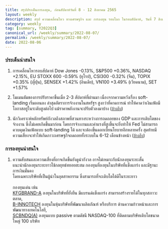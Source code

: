 ```yaml
---
title: สรุปประเด็นการลงทุน, ก่อนสัปดาห์วันที่ 8 - 12 สิงหาคม 2565
layout: weekly
description: สรุป ความเคลื่อนไหว ทางเศรษฐกิจ และ การลงทุน รอบโลก ในรอบสัปดาห์, วันที่ 7 สิงหาคม 2565
category: weekly
tag: [summary, Y2022Q3]
canonical_url: /weekly/summary/2022-08-07/
permalink: /weekly/summary/2022-08-07/
date: 2022-08-06
---
```


### ประเด็นน่าสนใจ

1. การเคลื่อนไหวรอบสัปดาห์ Dow Jones -0.13%, S&P500 +0.36%, NASDAQ +2.15%, EU STOXX 600 -0.59% (ยุโรป), CSI300 -0.32% (จีน), TOPIX +0.35% (ญี่ปุ่น), SENSEX +1.42% (อินเดีย), VN100 +3.49% (เวียดนาม), SET +1.57%

2. โมเมนตัมของการปรับราคาขึ้นเมื่อ 2-3 สัปดาห์ที่ผ่านมา เนื่องจากความหวังเรื่อง soft-landing เริ่มออนลง ล่าสุดอัตราการจ้างงานในสหรัฐฯ สูงกว่าที่คาดการณ์ ทำให้คาดว่าเงินเฟ้อมีโอกาสอยู่ในระดับสูงต่อไป แม้ราคาพลังงานจะปรับตัวลงมาบ้าง 
([อ้างอิง](https://www.cnbc.com/2022/08/04/stock-market-news-futures-open-to-close.html))

3. นักวิเคราะห์หลักทรัพย์กังวลถึงสภาพที่สวนทางระหว่างการถดถอยของ GDP และการเติบโตของจ้างงาน ซึ่งไม่เคยเกิดขึ้นมาก่อน โดยการจ้างงานและค่าแรงที่สูงขึ้นจะยิ่งทำให้ Fed ไม่สามารถควบคุมเงินเฟ้อแบบ soft-landing ได้ และจะต้องขึ้นดอกเบี้ยนโยบายอีกหลายครั้ง สุดท้ายมีความเสี่ยงจะทำให้เกิดภาวะเศรษฐกิจถดถอยทั้งระบบใน 6-12 เดือนข้างหน้า
([อ้างอิง](https://www.cnbc.com/2022/08/05/danger-ahead-the-us-economy-has-yet-to-face-its-biggest-recession-challenge.html)) 



### การลงทุนน่าสนใจ

1. ความสับสนและความเสี่ยงที่อาจเกิดขึ้นยังดูน่ากังวล อาจไม่เหมาะกับนักลงทุนระยะสั้น  
แนะนำนักลงทุนระยะยาวใช้กลยุทธ์ทยอยสะสม กองทุนที่ลงทุนในบริษัทที่แข็งแกร่ง และมีฐานะการเงินมั่นคง  
โดยเฉพาะบริษัทที่เป็นผู้นำในอุตสาหกรรม ซึ่งสามารถที่จะเติบโตได้ดีในระยะยาว<br><br>
กองทุนเด่น เช่น  
[KFGBRAND-A](https://www.finnomena.com/fund/KFGBRAND-A) ลงทุนในบริษัทที่ยั่งยืน มีแบรนด์แข็งแกร่ง สามารถสร้างรายได้ในทุกสภาวะตลาด,  
[B-INNOTECH](https://www.finnomena.com/fund/B-INNOTECH) ลงทุนในหุ้นบริษัทที่พัฒนาผลิตภัณฑ์ หรือบริการ ด้านความก้าวหน้าและการพัฒนาทางเทคโนโลยี,  
[SCBNDQ(A)](https://www.finnomena.com/fund/SCBNDQ(A)) ลงทุนแบบ passive ตามดัชนี NASDAQ-100 ที่ติดตามบริษัทเติบโตขนาดใหญ่ 100 บริษัท
